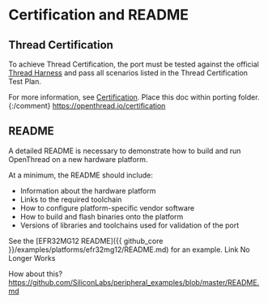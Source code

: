 

# Certification and README

## Thread Certification

To achieve Thread Certification, the port must be tested against the official
[Thread Harness](http://graniteriverlabs.com/thread/) and pass all scenarios
listed in the Thread Certification Test Plan. 

For more information, see
[Certification](/certification). Place this doc within porting folder.
{:/comment} https://openthread.io/certification


## README

A detailed README is necessary to demonstrate how to build and run OpenThread on
a new hardware platform.

At a minimum, the README should include:

-   Information about the hardware platform
-   Links to the required toolchain
-   How to configure platform-specific vendor software
-   How to build and flash binaries onto the platform
-   Versions of libraries and toolchains used for validation of the port

See the
[EFR32MG12 README]({{ github_core }}/examples/platforms/efr32mg12/README.md)
for an example. Link No Longer Works

  How about this?
https://github.com/SiliconLabs/peripheral_examples/blob/master/README.md

